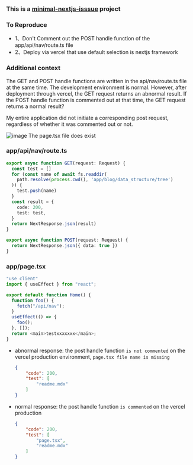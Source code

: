 ### This is a [minimal-nextjs-isssue](https://github.com/vercel/next.js/issues/55496) project


### To Reproduce

- 1、Don't Comment out the POST handle function of the app/api/nav/route.ts file
- 2、Deploy via vercel that use default selection is nextjs framework

### Additional context

The GET and POST handle functions are written in the api/nav/route.ts file at the same time. The development environment is normal. However, after deployment through vercel, the GET request returns an abnormal result. If the POST handle function is commented out at that time, the GET request returns a normal result?

My entire application did not initiate a corresponding post request, regardless of whether it was commented out or not.

![image](https://github.com/vercel/next.js/assets/40790268/78f9b218-6177-49cb-9781-0bb9be152185)
The page.tsx file does exist

### app/api/nav/route.ts
```typescript
export async function GET(request: Request) {
  const test = []
  for (const name of await fs.readdir(
    path.resolve(process.cwd(), 'app/blog/data_structure/tree')
  )) {
    test.push(name)
  }
  const result = {
    code: 200,
    test: test,
  }
  return NextResponse.json(result)
}

export async function POST(request: Request) {
  return NextResponse.json({ data: true })
}
```
### app/page.tsx
```typescript
"use client"
import { useEffect } from "react";

export default function Home() {
  function foo() {
    fetch("/api/nav");
  }
  useEffect(() => {
    foo();
  }, []);
  return <main>testxxxxxxx</main>;
}

```
- abnormal response: the post handle function `is not commented` on the vercel production environment, `page.tsx file name is missing`

  ```json
  {
      "code": 200,
      "test": [
          "readme.mdx"
      ]
  }
  ```

- normal response:  the post handle function `is commented` on the vercel production

  ```json
  {
      "code": 200,
      "test": [
          "page.tsx",
          "readme.mdx"
      ]
  }
  ```